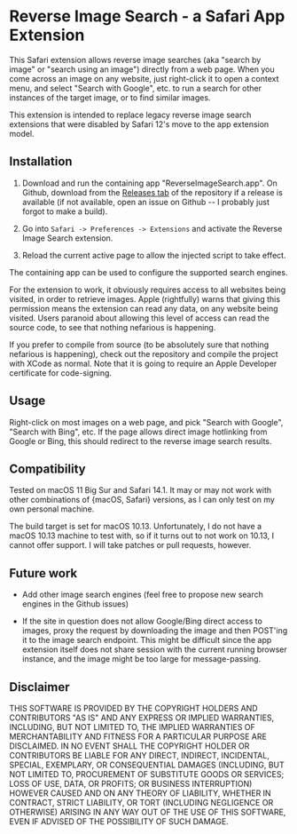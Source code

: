 # Reverse Image Search - a Safari App Extension

This Safari extension allows reverse image searches (aka "search by image" or "search using an image") directly from a web page.  When you come across an image on any website, just right-click it to open a context menu, and select "Search with Google", etc. to run a search for other instances of the target image, or to find similar images. 

This extension is intended to replace legacy reverse image search extensions that were disabled by Safari 12's move to the app extension model.

## Installation

1.  Download and run the containing app "ReverseImageSearch.app".  On Github, download from the [Releases tab](https://github.com/yimingliu/reverse-image-search-safari/releases) of the repository if a release is available (if not available, open an issue on Github -- I probably just forgot to make a build).   

2.  Go into `Safari -> Preferences -> Extensions` and activate the Reverse Image Search extension.  

3.  Reload the current active page to allow the injected script to take effect.

The containing app can be used to configure the supported search engines.

For the extension to work, it obviously requires access to all websites being visited, in order to retrieve images.  Apple (rightfully) warns that giving this permission means the extension can read any data, on any website being visited.  Users paranoid about allowing this level of access can read the source code, to see that nothing nefarious is happening.

If you prefer to compile from source (to be absolutely sure that nothing nefarious is happening), check out the repository and compile the project with XCode as normal.  Note that it is going to require an Apple Developer certificate for code-signing.

## Usage

Right-click on most images on a web page, and pick "Search with Google", "Search with Bing", etc.  If the page allows direct image hotlinking from Google or Bing, this should redirect to the reverse image search results.

## Compatibility

Tested on macOS 11 Big Sur and Safari 14.1.  It may or may not work with other combinations of {macOS, Safari} versions, as I can only test on my own personal machine.

The build target is set for macOS 10.13.  Unfortunately, I do not have a macOS 10.13 machine to test with, so if it turns out to not work on 10.13, I cannot offer support.  I will take patches or pull requests, however.

## Future work

* Add other image search engines (feel free to propose new search engines in the Github issues)

* If the site in question does not allow Google/Bing direct access to images, proxy the request by downloading the image and then POST'ing it to the image search endpoint.  This might be difficult since the app extension itself does not share session with the current running browser instance, and the image might be too large for message-passing. 


## Disclaimer

THIS SOFTWARE IS PROVIDED BY THE COPYRIGHT HOLDERS AND CONTRIBUTORS "AS IS" AND ANY EXPRESS OR IMPLIED WARRANTIES, INCLUDING, BUT NOT LIMITED TO, THE IMPLIED WARRANTIES OF MERCHANTABILITY AND FITNESS FOR A PARTICULAR PURPOSE ARE DISCLAIMED. IN NO EVENT SHALL THE COPYRIGHT HOLDER OR CONTRIBUTORS BE LIABLE FOR ANY DIRECT, INDIRECT, INCIDENTAL, SPECIAL, EXEMPLARY, OR CONSEQUENTIAL DAMAGES (INCLUDING, BUT NOT LIMITED TO, PROCUREMENT OF SUBSTITUTE GOODS OR SERVICES; LOSS OF USE, DATA, OR PROFITS; OR BUSINESS INTERRUPTION) HOWEVER CAUSED AND ON ANY THEORY OF LIABILITY, WHETHER IN CONTRACT, STRICT LIABILITY, OR TORT (INCLUDING NEGLIGENCE OR OTHERWISE) ARISING IN ANY WAY OUT OF THE USE OF THIS SOFTWARE, EVEN IF ADVISED OF THE POSSIBILITY OF SUCH DAMAGE.
